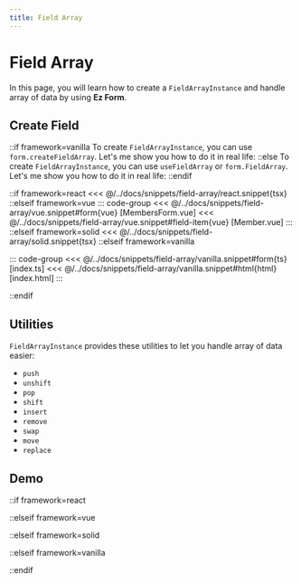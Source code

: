 ```yaml
---
title: Field Array
---
```


# Field Array

In this page, you will learn how to create a `FieldArrayInstance` and handle array of data by using **Ez Form**.

## Create Field

::if framework=vanilla
To create `FieldArrayInstance`, you can use `form.createFieldArray`. Let's me show you how to do it in real life:
::else
To create `FieldArrayInstance`, you can use `useFieldArray` or `form.FieldArray`. Let's me show you how to do it in real life:
::endif

::if framework=react
<<< @/../docs/snippets/field-array/react.snippet{tsx}
::elseif framework=vue
::: code-group
<<< @/../docs/snippets/field-array/vue.snippet#form{vue} [MembersForm.vue]
<<< @/../docs/snippets/field-array/vue.snippet#field-item{vue} [Member.vue]
:::
::elseif framework=solid
<<< @/../docs/snippets/field-array/solid.snippet{tsx}
::elseif framework=vanilla

::: code-group
<<< @/../docs/snippets/field-array/vanilla.snippet#form{ts} [index.ts]
<<< @/../docs/snippets/field-array/vanilla.snippet#html{html} [index.html]
:::

::endif

## Utilities

`FieldArrayInstance` provides these utilities to let you handle array of data easier:

- `push`
- `unshift`
- `pop`
- `shift`
- `insert`
- `remove`
- `swap`
- `move`
- `replace`

## Demo

::if framework=react
<!--@include: @/../docs/framework/react/guide/field-array.demo.md-->
::elseif framework=vue
<!--@include: @/../docs/framework/vue/guide/field-array.demo.md-->
::elseif framework=solid
<!--@include: @/../docs/framework/solid/guide/field-array.demo.md-->
::elseif framework=vanilla
<!--@include: @/../docs/framework/vanilla/guide/field-array.demo.md-->
::endif
